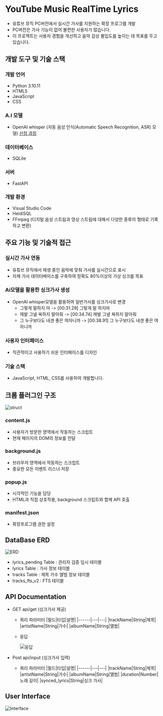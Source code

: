 # YouTube Music RealTime Lyrics
- 유튜브 뮤직 PC버전에서 실시간 가사를 지원하는 확장 프로그램 개발
- PC버전은 가사 기능이 없어 불편한 사용자가 많습니다.
- 이 프로젝트는 사용자 경험을 개선하고 음악 감상 몰입도를 높이는 데 목표를 두고 있습니다.

## 개발 도구 및 기술 스택

### 개발 언어
- Python 3.10.11
- HTML5
- JavaScript
- CSS

### A.I 모델
- OpenAI whisper (자동 음성 인식(Automatic Speech Recognition, ASR) 모델) [선정 과정](https://github.com/RealSan1/youtube-realtime-lyrics/issues/1)

### 데이터베이스
- SQLite

### 서버
- FastAPI
  
### 개발 환경
- Visual Studio Code
- HeidiSQL
- FFmpeg (디지털 음성 스트림과 영상 스트림에 대해서 다양한 종류의 형태로 기록하고 변환)
  
## 주요 기능 및 기술적 접근

### 실시간 가사 연동
- 유튜브 뮤직에서 재생 중인 음악에 맞춰 가사를 실시간으로 표시
- 자체 가사 데이터베이스를 구축하여 정확도 80%이상의 가상 싱크를 목표

### Ai모델을 활용한 싱크가사 생성
- OpenAI whisper모델을 활용하여 일반가사를 싱크가사로 변경
  - 그렇게 말하지 마 -> [00:31.29] 그렇게 말 하지마
  - 제발 그녈 욕하지 말아줘 -> [00:34.74] 제발 그녈 욕하지 말아줘
  - 그 누구보다도 내겐 좋은 여자니까 -> [00:38.91] 그 누구보다도 내겐 좋은 여자니까

### 사용자 인터페이스
- 직관적이고 사용하기 쉬운 인터페이스를 디자인

### 기술 스택
- JavaScript, HTML, CSS를 사용하여 개발합니다.

## 크롬 플러그인 구조
![struct](https://github.com/user-attachments/assets/84156811-168b-4011-9535-45f77f1523d8)

### content.js
- 사용자가 방문한 영역에서 작동하는 스크립트
- 현재 페이지의 DOM의 정보를 전달
  
### background.js
- 브라우저 영역에서 작동하는 스크립트
- 중요한 모든 이벤트 리스너 저장

### popup.js
- 시각적인 기능을 담당
- HTML과 직접 상호작용, background 스크립트와 함께 API 호출

### manifest.json
- 확장프로그램 권한 설정
## DataBase ERD
![ERD](https://github.com/user-attachments/assets/3aac9f10-2491-4228-b592-2ca755eb4951)
- lyrics_pending Table : 관리자 검증 임시 테이블
- lyrics Table : 가사 정보 테이블
- tracks Table : 제목 가수 앨범 정보 테이블
- tracks_fts_v2 : FTS 테이블

## API Documentation 
- GET api/get (싱크가사 제공)
  - 쿼리 파라미터
    |필드|타입|설명|
    |------|---|---|
    |trackName|String|제목|
    |artistName|String|가수|
    |albumName|String|앨범|
  - 응답
   
    ![응답](https://github.com/user-attachments/assets/cb0d815d-9287-4c78-b401-5a9effca1710)
    
- Post api/input (싱크가사 입력)
  - 쿼리 파라미터
    |필드|타입|설명|
    |------|---|---|
    |trackName|String|제목|
    |artistName|String|가수|
    |albumName|String|앨범|
    |duration|Number|노래 길이|
    |synced_lyrics|String|싱크 가사|

## User Interface
![Interface](https://github.com/user-attachments/assets/765b8d6c-7bc3-4a15-be5f-ee467c70578c)
